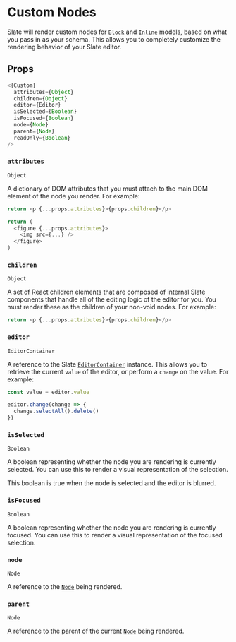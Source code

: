 # Custom Nodes

Slate will render custom nodes for [`Block`](../slate/block.md) and [`Inline`](../slate/inline.md) models, based on what you pass in as your schema. This allows you to completely customize the rendering behavior of your Slate editor.

## Props

```js
<{Custom}
  attributes={Object}
  children={Object}
  editor={Editor}
  isSelected={Boolean}
  isFocused={Boolean}
  node={Node}
  parent={Node}
  readOnly={Boolean}
/>
```

### `attributes`

`Object`

A dictionary of DOM attributes that you must attach to the main DOM element of the node you render. For example:

```js
return <p {...props.attributes}>{props.children}</p>
```

```js
return (
  <figure {...props.attributes}>
    <img src={...} />
  </figure>
)
```

### `children`

`Object`

A set of React children elements that are composed of internal Slate components that handle all of the editing logic of the editor for you. You must render these as the children of your non-void nodes. For example:

```js
return <p {...props.attributes}>{props.children}</p>
```

### `editor`

`EditorContainer`

A reference to the Slate [`EditorContainer`](./editor-container.md) instance. This allows you to retrieve the current `value` of the editor, or perform a `change` on the value. For example:

```js
const value = editor.value
```

```js
editor.change(change => {
  change.selectAll().delete()
})
```

### `isSelected`

`Boolean`

A boolean representing whether the node you are rendering is currently selected. You can use this to render a visual representation of the selection.

This boolean is true when the node is selected and the editor is blurred.

### `isFocused`

`Boolean`

A boolean representing whether the node you are rendering is currently focused. You can use this to render a visual representation of the focused selection.

### `node`

`Node`

A reference to the [`Node`](../slate/node.md) being rendered.

### `parent`

`Node`

A reference to the parent of the current [`Node`](../slate/node.md) being rendered.
